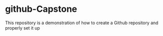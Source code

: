 # github-Capstone
This repository is a demonstration of how to create a Github repository and properly set it up
